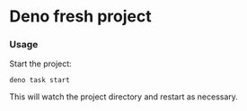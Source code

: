 # Deno fresh project

### Usage

Start the project:

```
deno task start
```

This will watch the project directory and restart as necessary.
